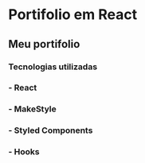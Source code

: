 # Portifolio em React

## Meu portifolio

### Tecnologias utilizadas
### - React
### - MakeStyle
### - Styled Components
### - Hooks
